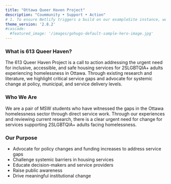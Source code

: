 ```yaml
---
title: "Ottawa Queer Haven Project"
description: "Coummunity • Support • Action"
# 1. To ensure Netlify triggers a build on our exampleSite instance, we need to change a file in the exampleSite directory.
theme_version: '2.8.2'
#cascade:
  #featured_image: '/images/gohugo-default-sample-hero-image.jpg'
---
```


### What is 613 Queer Haven?

The 613 Queer Haven Project is a call to action addressing the urgent need for inclusive, accessible, and safe housing services for 2SLGBTQIA+ adults experiencing homelessness in Ottawa. Through existing research and literature, we highlight critical service gaps and advocate for systemic change at policy, municipal, and service delivery levels.

### Who We Are
We are a pair of MSW students who have witnessed the gaps in the Ottawa homelessness sector through direct service work. Through our experiences and reviewing current research, there is a clear urgent need for change for services supporting 2SLGBTQIA+ adults facing homelessness.

### Our Purpose
- Advocate for policy changes and funding increases to address service gaps
- Challenge systemic barriers in housing services
- Educate decision-makers and service providers
- Raise public awareness 
- Drive meaningful institutional change

